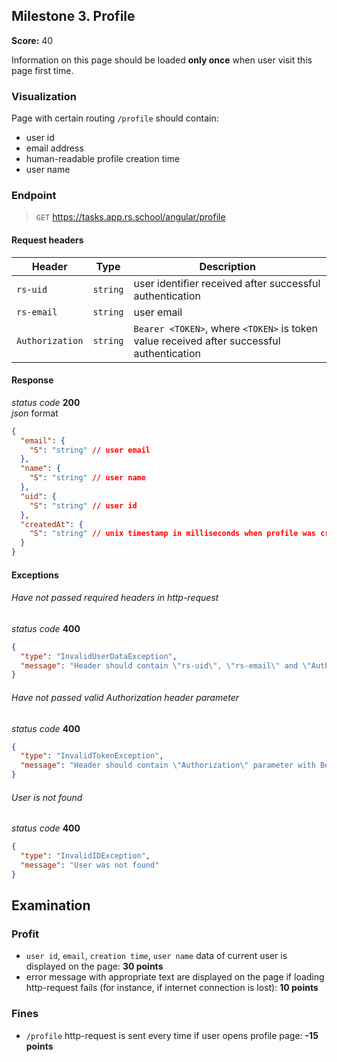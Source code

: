 ## Milestone 3. Profile

**Score:** 40

Information on this page should be loaded **only once** when user visit this page first time.

### Visualization

Page with certain routing `/profile` should contain:

- user id
- email address
- human-readable profile creation time
- user name

### Endpoint

> `GET` https://tasks.app.rs.school/angular/profile

#### Request headers

| Header          | Type     | Description                                                                               |
| --------------- | -------- | ----------------------------------------------------------------------------------------- |
| `rs-uid`        | `string` | user identifier received after successful authentication                                  |
| `rs-email`      | `string` | user email                                                                                |
| `Authorization` | `string` | `Bearer <TOKEN>`, where `<TOKEN>` is token value received after successful authentication |

#### Response

_status code_ **200**  
_json_ format

```json
{
  "email": {
    "S": "string" // user email
  },
  "name": {
    "S": "string" // user name
  },
  "uid": {
    "S": "string" // user id
  },
  "createdAt": {
    "S": "string" // unix timestamp in milliseconds when profile was created
  }
}
```

#### Exceptions

###### Have not passed required headers in http-request

_status code_ **400**

```json
{
  "type": "InvalidUserDataException",
  "message": "Header should contain \"rs-uid\", \"rs-email\" and \"Authorization\" parameters."
}
```

###### Have not passed valid Authorization header parameter

_status code_ **400**

```json
{
  "type": "InvalidTokenException",
  "message": "Header should contain \"Authorization\" parameter with Bearer code."
}
```

###### User is not found

_status code_ **400**

```json
{
  "type": "InvalidIDException",
  "message": "User was not found"
}
```

## Examination

### Profit

- `user id`, `email`, `creation time`, `user name` data of current user is displayed
  on the page: **30 points**
- error message with appropriate text are displayed on the page if loading http-request fails
  (for instance, if internet connection is lost): **10 points**

### Fines

- `/profile` http-request is sent every time if user opens profile page: **-15 points**
